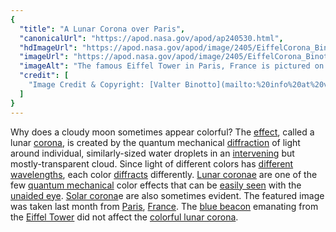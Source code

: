 ```yaml
---
{
  "title": "A Lunar Corona over Paris",
  "canonicalUrl": "https://apod.nasa.gov/apod/ap240530.html",
  "hdImageUrl": "https://apod.nasa.gov/apod/image/2405/EiffelCorona_Binotto_2000.jpg",
  "imageUrl": "https://apod.nasa.gov/apod/image/2405/EiffelCorona_Binotto_960.jpg",
  "imageAlt": "The famous Eiffel Tower in Paris, France is pictured on the left lit up in gold at night. A blue laser shines out from the top. Clouds dot the background sky. The Moon is also visible through the clouds, but is circled by colorful rings: a lunar corona. Please see the explanation for more detailed information.",
  "credit": [
    "Image Credit & Copyright: [Valter Binotto](mailto:%20info%20at%20valterbinotto%20dot%20it)"
  ]
}
---
```


Why does a cloudy moon sometimes appear colorful? The [effect](https://www.atoptics.co.uk/droplets/corform.htm), called a lunar [corona](https://www.atoptics.co.uk/droplets/corona.htm), is created by the quantum mechanical [diffraction](https://en.wikipedia.org/wiki/Diffraction) of light around individual, similarly-sized water droplets in an [intervening](https://www.youtube.com/watch?v=fgiOjqTiwn8) but mostly-transparent cloud. Since light of different colors has [different wavelengths](https://science.nasa.gov/ems/01_intro), each color [diffracts](https://www.exploratorium.edu/snacks/diffraction) differently. [Lunar coronae](https://en.wikipedia.org/wiki/Corona_\(optical_phenomenon\)) are one of the few [quantum mechanical](https://asterisk.apod.com/viewtopic.php?f=39&t=21334) color effects that can be [easily seen](http://physics.stackexchange.com/questions/65397/quantum-mechanics-and-everyday-nature) with the [unaided eye](https://images.freeimages.com/images/large-previews/755/dog-looking-at-the-camera-1411251.jpg). [Solar corona](https://apod.nasa.gov/apod/ap160111.html)e are also sometimes evident. The featured image was taken last month from [Paris](https://youtu.be/72kRM86V-dw), [France](https://en.wikipedia.org/wiki/France). The [blue beacon](https://www.toureiffel.paris/en/news/history-and-culture/beacon-covering-whole-paris-region) emanating from the [Eiffel Tower](https://en.wikipedia.org/wiki/Eiffel_Tower) did not affect the [colorful lunar corona](https://apod.nasa.gov/apod/ap190916.html).
